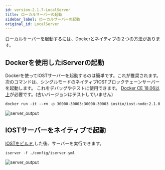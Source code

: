 ```yaml
---
id: version-2.1.7-LocalServer
title: ローカルサーバーの起動
sidebar_label: ローカルサーバーの起動
original_id: LocalServer
---
```

ローカルサーバーを起動するには、Dockerとネイティブの２つの方法があります。

## Dockerを使用したiServerの起動
Dockerを使ってIOSTサーバーを起動するのは簡単です。これが推奨されます。
次のコマンドは、シングルモードのネイティブIOSTブロックチェーンサーバーを起動します。
これをデバッグやテストに使用できます。
[Docker CE 18.06以上](https://docs.docker.com/install)が必要です。(古いバージョンはテストしていません)

```
docker run -it --rm -p 30000-30003:30000-30003 iostio/iost-node:2.1.0
```
![server_output](assets/5-lucky-bet/Lucky-Bet-Operation/server_output.png)

## IOSTサーバーをネイティブで起動

[IOSTをビルド](4-running-iost-node/Building-IOST.md),した後、サーバーを実行できます。
```
iserver -f ./config/iserver.yml
```
![server_output](assets/5-lucky-bet/Lucky-Bet-Operation/server_output.png)

